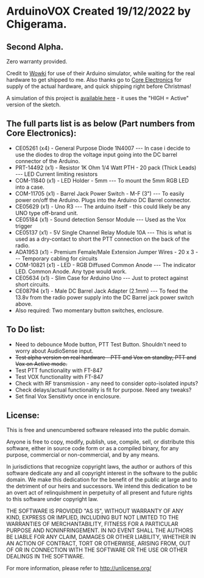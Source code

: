 # ArduinoVOX Created 19/12/2022 by Chigerama.

## Second Alpha.

Zero warranty provided.

Credit to [Wowki](https://wokwi.com) for use of their Arduino simulator, while waiting for the real hardware to get shipped to me.
Also thanks go to [Core Electronics](https://core-electronics.com.au) for supply of the actual hardware, and quick shipping right before Christmas!

A simulation of this project is [available here](https://wokwi.com/projects/351784284891120213) - it uses the "HIGH = Active" version of the sketch.

## The full parts list is as below (Part numbers from Core Electronics):
* CE05261 (x4) - General Purpose Diode 1N4007 --- In case i decide to use the diodes to drop the voltage input going into the DC barrel connector of the Arduino.
* PRT-14492 (x1) - Resistor 1K Ohm 1/4 Watt PTH - 20 pack (Thick Leads) --- LED Current limiting resistors
* COM-11840 (x1) - LED Holder - 5mm --- To mount the 5mm RGB LED into a case.
* COM-11705 (x1) - Barrel Jack Power Switch - M-F (3") --- To easily power on/off the Arduino. Plugs into the Arduino DC Barrel connector.
* CE05629 (x1) - Uno R3 --- The arduino itself - this could likely be any UNO type off-brand unit.
* CE05184 (x1) - Sound detection Sensor Module --- Used as the Vox trigger
* CE05137 (x1) - 5V Single Channel Relay Module 10A --- This is what is used as a dry-contact to short the PTT connection on the back of the radio.
* ADA1953 (x1) - Premium Female/Male Extension Jumper Wires - 20 x 3 --- Temporary cabling for circuits
* COM-10821 (x1) - LED - RGB Diffused Common Anode --- The indicator LED. Common Anode. Any type would work.
* CE05634 (x1) - Slim Case for Arduino Uno --- Just to protect against short circuits.
* CE08794 (x1) - Male DC Barrel Jack Adapter (2.1mm) --- To feed the 13.8v from the radio power supply into the DC Barrel jack power switch above.
* Also required: Two momentary button switches, enclosure.

## To Do list:
* Need to debounce Mode button, PTT Test Button. Shouldn't need to worry about AudioSense input.
* ~~Test alpha version on real hardware - PTT and Vox on standby, PTT and Vox on Active mode.~~
* Test PTT functionality with FT-847
* Test VOX functionality with FT-847
* Check with RF transmission - any need to consider opto-isolated inputs?
* Check delays/actual functionality is fit for purpose. Need any tweaks?
* Set final Vox Sensitivty once in enclosure.


## License:
This is free and unencumbered software released into the public domain.

Anyone is free to copy, modify, publish, use, compile, sell, or
distribute this software, either in source code form or as a compiled
binary, for any purpose, commercial or non-commercial, and by any
means.

In jurisdictions that recognize copyright laws, the author or authors
of this software dedicate any and all copyright interest in the
software to the public domain. We make this dedication for the benefit
of the public at large and to the detriment of our heirs and
successors. We intend this dedication to be an overt act of
relinquishment in perpetuity of all present and future rights to this
software under copyright law.

THE SOFTWARE IS PROVIDED "AS IS", WITHOUT WARRANTY OF ANY KIND,
EXPRESS OR IMPLIED, INCLUDING BUT NOT LIMITED TO THE WARRANTIES OF
MERCHANTABILITY, FITNESS FOR A PARTICULAR PURPOSE AND NONINFRINGEMENT.
IN NO EVENT SHALL THE AUTHORS BE LIABLE FOR ANY CLAIM, DAMAGES OR
OTHER LIABILITY, WHETHER IN AN ACTION OF CONTRACT, TORT OR OTHERWISE,
ARISING FROM, OUT OF OR IN CONNECTION WITH THE SOFTWARE OR THE USE OR
OTHER DEALINGS IN THE SOFTWARE.

For more information, please refer to <http://unlicense.org/>
